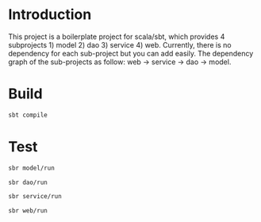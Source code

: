 # Introduction

This project is a boilerplate project for scala/sbt, which provides 4 subprojects 1) model 2) dao 3) service 4) web. Currently, there is no dependency for each sub-project but you can add easily. The dependency graph of the sub-projects as follow: web -> service -> dao -> model.

# Build

```bash
sbt compile
```

# Test

```bash
sbr model/run
```

```bash
sbr dao/run
```

```bash
sbr service/run
```

```bash
sbr web/run
```
